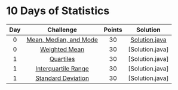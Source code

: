 # 10 Days of Statistics

| Day |                                                          Challenge                                                         | Points |                                                                                          Solution                                                                                         |
|:---:|:--------------------------------------------------------------------------------------------------------------------------:|:------:|:-----------------------------------------------------------------------------------------------------------------------------------------------------------------------------------------:|
|  0  | [Mean, Median, and Mode](https://www.hackerrank.com/challenges/s10-basic-statistics)                                       |   30   | [Solution.java](https://github.com/GIIRRII/myHackerRankSolutions/blob/master/10%20Days%20of%20Statistics/Day%200%20-%20Mean-%20Median%20and%20Mode/solution.java) 
|  0  | [Weighted Mean](https://www.hackerrank.com/challenges/s10-weighted-mean)                                                   |   30   | [Solution.java]
|  1  | [Quartiles](https://www.hackerrank.com/challenges/s10-quartiles)                                                           |   30   | [Solution.java]
|  1  | [Interquartile Range](https://www.hackerrank.com/challenges/s10-interquartile-range)                                       |   30   | [Solution.java]
|  1  | [Standard Deviation](https://www.hackerrank.com/challenges/s10-standard-deviation)                                         |   30   | [Solution.java]
